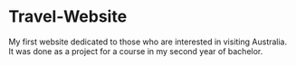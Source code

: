 # Travel-Website
My first website dedicated to those who are interested in visiting Australia. It was done as a project for a course in my second year of bachelor.
